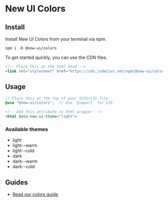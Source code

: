 # New UI Colors

## Install
Install New UI Colors from your terminal via npm.

```
npm i -D @new-ui/colors
```

To get started quickly, you can use the CDN files.
 
```html
<!-- Place this at the html head -->
<link rel="stylesheet" href="https://cdn.jsdelivr.net/npm/@new-ui/colors@latest/dist/index.css">
```

## Usage

```scss
// Place this at the top of your SCSS/CSS file
@use "@new-ui/colors";  // Use `@import` for CSS
```

```html
<!-- Add this attribute to html wrapper -->
<html data-new-ui-theme="light">
```

### Available themes
- light
- light--warm
- light--cold
- dark
- dark--warm
- dark--cold

## Guides
- [Read our colors guide](https://new-ui.com/docs/foundations/colors)
